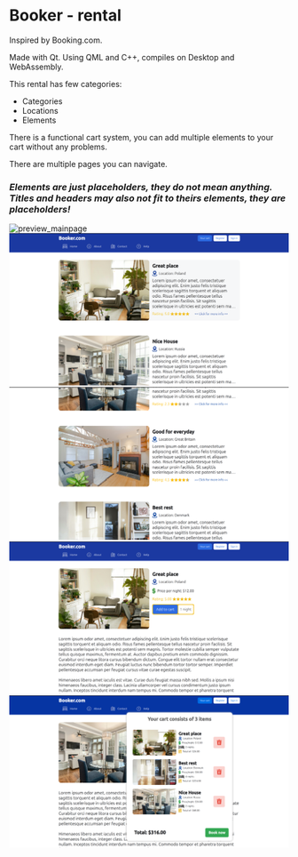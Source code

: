 # Booker - rental

Inspired by Booking.com.

Made with Qt. Using QML and C++, compiles on Desktop and WebAssembly.

This rental has few categories:
- Categories
- Locations
- Elements

There is a functional cart system, you can add multiple elements to your cart without any problems.

There are multiple pages you can navigate.

### *Elements are just placeholders, they do not mean anything. Titles and headers may also not fit to theirs elements, they are placeholders!*

![preview_mainpage](./preview_mainpage.png)
![preview_elementlist](./preview_elementlist.png)
![preview_elementlist2](./preview_elementlist2.png)
![preview_element.png](./preview_element.png)
![preview_cart.png](./preview_cart.png)
